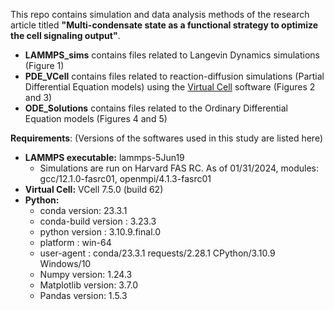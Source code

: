 This repo contains simulation and data analysis methods of the research article titled **"Multi-condensate state as a functional strategy to optimize the cell signaling output"**.
*  __LAMMPS_sims__ contains files related to Langevin Dynamics simulations (Figure 1)
*  __PDE_VCell__ contains files related to reaction-diffusion simulations (Partial Differential Equation models) using the [Virtual Cell](https://vcell.org/support) software (Figures 2 and 3)
*  __ODE_Solutions__ contains files related to the Ordinary Differential Equation models (Figures 4 and 5)

__Requirements__:
(Versions of the softwares used in this study are listed here)
* __LAMMPS executable:__ lammps-5Jun19
    * Simulations are run on Harvard FAS RC. As of 01/31/2024, modules: gcc/12.1.0-fasrc01,  openmpi/4.1.3-fasrc01 
* __Virtual Cell:__ VCell 7.5.0 (build 62)
* __Python:__
    * conda version: 23.3.1
    * conda-build version : 3.23.3
    * python version : 3.10.9.final.0
    * platform : win-64
    * user-agent : conda/23.3.1 requests/2.28.1 CPython/3.10.9 Windows/10 
    * Numpy version: 1.24.3
    * Matplotlib version: 3.7.0
    * Pandas version: 1.5.3
